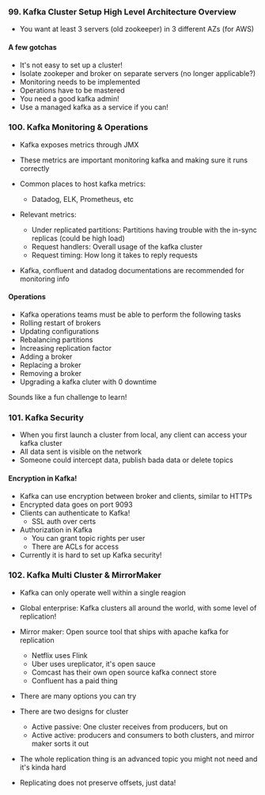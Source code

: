 ### 99. Kafka Cluster Setup High Level Architecture Overview
- You want at least 3 servers (old zookeeper) in 3 different AZs (for AWS)

#### A few gotchas
- It's not easy to set up a cluster!
- Isolate zookeper and broker on separate servers (no longer applicable?)
- Monitoring needs to be implemented
- Operations have to be mastered
- You need a good kafka admin! 
- Use a managed kafka as a service if you can!

### 100. Kafka Monitoring & Operations
- Kafka exposes metrics through JMX
- These metrics are important monitoring kafka and making sure it runs correctly
- Common places to host kafka metrics:
    - Datadog, ELK, Prometheus, etc

- Relevant metrics:
    - Under replicated partitions: Partitions having trouble with the in-sync replicas (could be high load)
    - Request handlers: Overall usage of the kafka cluster
    - Request timing: How long it takes to reply requests
- Kafka, confluent and datadog documentations are recommended for monitoring info

#### Operations
- Kafka operations teams must be able to perform the following tasks
- Rolling restart of brokers
- Updating configurations
- Rebalancing partitions
- Increasing replication factor
- Adding a broker
- Replacing a broker
- Removing a broker
- Upgrading a kafka cluter with 0 downtime

Sounds like a fun challenge to learn!

### 101. Kafka Security
- When you first launch a cluster from local, any client can access your kafka cluster
- All data sent is visible on the network
- Someone could intercept data, publish bada data or delete topics

#### Encryption in Kafka!
- Kafka can use encryption between broker and clients, similar to HTTPs
- Encrypted data goes on port 9093
- Clients can authenticate to Kafka!
    - SSL auth over certs
- Authorization in Kafka
    - You can grant topic rights per user
    - There are ACLs for access
- Currently it is hard to set up Kafka security!

### 102. Kafka Multi Cluster & MirrorMaker
- Kafka can only operate well within a single reagion
- Global enterprise: Kafka clusters all around the world, with some level of replication!
- Mirror maker: Open source tool that ships with apache kafka for replication
    - Netflix uses Flink
    - Uber uses ureplicator, it's open sauce
    - Comcast has their own open source kafka connect store
    - Confluent has a paid thing
- There are many options you can try

- There are two designs for cluster
    - Active passive: One cluster receives from producers, but on
    - Active active: producers and consumers to both clusters, and mirror maker sorts it out
- The whole replication thing is an advanced topic you might not need and it's kinda hard
- Replicating does not preserve offsets, just data!